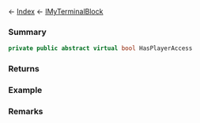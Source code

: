 ← [Index](Api-Index) ← [IMyTerminalBlock](Sandbox.ModAPI.Ingame.IMyTerminalBlock)

### Summary

```csharp
private public abstract virtual bool HasPlayerAccess
```

### Returns

### Example

### Remarks

